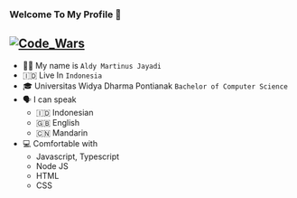 
### Welcome To My Profile 👋
[![Code_Wars](https://www.codewars.com/users/aldymartinus/badges/small)]()
----
- 🙋🏻 My name is `Aldy Martinus Jayadi`
- 🇮🇩 Live In `Indonesia`
- 🎓 Universitas Widya Dharma Pontianak `Bachelor of Computer Science` 
- 🗣️ I can speak
    - 🇮🇩 Indonesian
    - 🇬🇧 English
    - 🇨🇳 Mandarin
- 💻 Comfortable with
    - Javascript, Typescript
    - Node JS
    - HTML
    - CSS
